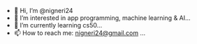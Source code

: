 - 👋 Hi, I’m @nigneri24
- 👀 I’m interested in app programming, machine learning & AI...
- 🌱 I’m currently learning cs50...
- 📫 How to reach me: nigneri24@gmail.com ...

<!---
nigneri24/nigneri24 is a ✨ special ✨ repository because its `README.md` (this file) appears on your GitHub profile.
You can click the Preview link to take a look at your changes.
--->
